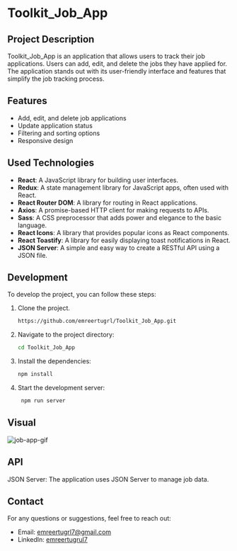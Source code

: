 # Toolkit_Job_App

## Project Description

Toolkit_Job_App is an application that allows users to track their job applications. Users can add, edit, and delete the jobs they have applied for. The application stands out with its user-friendly interface and features that simplify the job tracking process.

## Features

- Add, edit, and delete job applications
- Update application status
- Filtering and sorting options
- Responsive design

## Used Technologies

- **React**: A JavaScript library for building user interfaces.
- **Redux**: A state management library for JavaScript apps, often used with React.
- **React Router DOM**: A library for routing in React applications.
- **Axios**: A promise-based HTTP client for making requests to APIs.
- **Sass**: A CSS preprocessor that adds power and elegance to the basic language.
- **React Icons**: A library that provides popular icons as React components.
- **React Toastify**: A library for easily displaying toast notifications in React.
- **JSON Server**: A simple and easy way to create a RESTful API using a JSON file.

## Development

To develop the project, you can follow these steps:

1. Clone the project.

   ```bash
   https://github.com/emreertugrl/Toolkit_Job_App.git
   ```

2. Navigate to the project directory:

   ```bash
   cd Toolkit_Job_App
   ```

3. Install the dependencies:

   ```bash
   npm install
   ```

4. Start the development server:

   ```bash
    npm run server
   ```

## Visual

<img src="/public/job-app.gif" alt="job-app-gif">

## API

JSON Server: The application uses JSON Server to manage job data.

## Contact

For any questions or suggestions, feel free to reach out:

- Email: emreertugrl7@gmail.com
- LinkedIn: [emreertugrul7](https://www.linkedin.com/in/emreertugrul7/)
